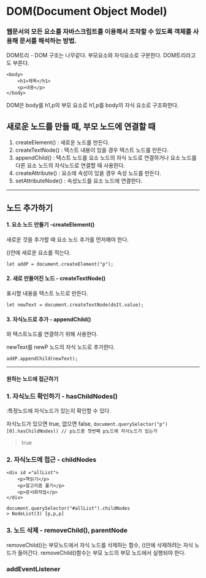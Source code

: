 #   DOM(Document Object Model)
### 웹문서의 모든 요소를 자바스크립트를 이용해서 조작할 수 있도록 객체를 사용해 문서를 해석하는 방법.

DOM트리 - DOM 구조는 나무같다.
부모요소와 자식요소로 구분한다. DOM트리라고도 부른다.
```
<body>
    <h1>제목</h1>
    <p>내용</p>
</body> 
```
DOM은 body를 h1,p의 부모 요소로 h1,p를 body의 자식 요소로 구조화한다.

## 새로운 노드를 만들 때, 부모 노드에 연결할 때
1. createElement() : 새로운 노드를 만든다.
2. createTextNode() : 텍스트 내용이 있을 경우 텍스트 노드를 만든다.
3. appendChild() : 텍스트 노드를 요소 노드의 자식 노드로 연결하거나 요소 노드를 다른 요소 노드의 자식노드로 연결할 때 사용한다.
4. createAttribute() : 요소에 속성이 있을 경우 속성 노드를 만든다.
5. setAttributeNode() : 속성노드를 요소 노드에 연결한다.

---
## 노드 추가하기
#### 1. 요소 노드 만들기 -createElement()

새로운 것을 추가할 때 요소 노드 추가를 먼저해야 한다.

()안에 새로운 요소를 적는다.

```let addP = document.createElement("p");```



#### 2. 새로 만들어진 노드 - createTextNode()

표시할 내용을 텍스트 노드로 만든다. 

```let newText = document.createTextNode(doIt.value);```

#### 3. 자식노드로 추가 - appendChild() 

<p>와 텍스트노드를 연결하기 위해 사용한다. 

newText를 newP 노드의 자식 노드로 추가한다.

```addP.appendChild(newText);```

---
#### 원하는 노드에 접근하기
### 1. 자식노드 확인하기 - hasChildNodes()

:특정노드에 자식노드가 있는지 확인할 수 있다.

자식노드가 있으면 true,
없으면 false,
```document.querySelector("p")[0].hasChildNodes() // p노드중 첫번째 p노드에 자식노드가 있는가```
>true

### 2. 자식노드에 접근 - childNodes
```
<div id ="allList">
    <p>책읽기</p>
    <p>알고리즘 풀기</p>
    <p>문서화작업</p>
</div>

document.querySelector("#allList").childNodes
> NodeList(3) [p,p,p]
```

### 3. 노드 삭제 - removeChild(), parentNode

removeChild()는 부모노드에서 자식 노드를 삭제하는 함수, ()안에 삭제하려는 자식 노드가 들어간다.
removeChild()함수는 부모 노드의 부모 노드에서 실행되야 한다.

### addEventListener